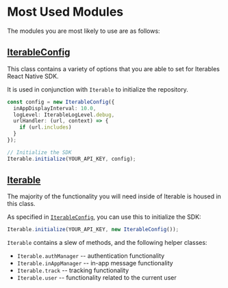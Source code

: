 
# Most Used Modules

The modules you are most likely to use are as follows:

## [IterableConfig](/classes/index.IterableConfig.html)
This class contains a variety of options that you are able to set for Iterables
React Native SDK.

It is used in conjunction with `Iterable` to initialize the repository.

```ts
const config = new IterableConfig({
  inAppDisplayInterval: 10.0,
  logLevel: IterableLogLevel.debug,
  urlHandler: (url, context) => {
    if (url.includes)
  }
});

// Initialize the SDK
Iterable.initialize(YOUR_API_KEY, config);
```

## [Iterable](/classes/index.Iterable.html)

The majority of the functionality you will need inside of Iterable is housed in
this class.

As specified in [`IterableConfig`](#IterableConfig), you can use this to
initialize the SDK:

```typescript
Iterable.initialize(YOUR_API_KEY, new IterableConfig());
```

`Iterable` contains a slew of methods, and the following helper classes:
- `Iterable.authManager` -- authentication functionality
- `Iterable.inAppManager` -- in-app message functionality
- `Iterable.track` -- tracking functionality
- `Iterable.user` -- functionality related to the current user

